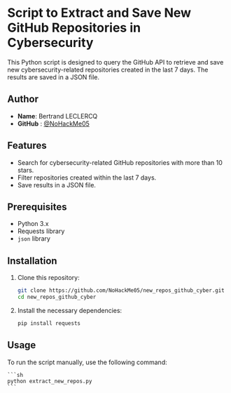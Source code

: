 # Script to Extract and Save New GitHub Repositories in Cybersecurity

This Python script is designed to query the GitHub API to retrieve and save new cybersecurity-related repositories created in the last 7 days. The results are saved in a JSON file.

## Author

- **Name**: Bertrand LECLERCQ
- **GitHub** : [@NoHackMe05](https://github.com/NoHackMe05)

## Features

- Search for cybersecurity-related GitHub repositories with more than 10 stars.
- Filter repositories created within the last 7 days.
- Save results in a JSON file.

## Prerequisites

- Python 3.x
- Requests library
- `json` library

## Installation

1. Clone this repository:

    ```sh
    git clone https://github.com/NoHackMe05/new_repos_github_cyber.git
    cd new_repos_github_cyber
    ```

2. Install the necessary dependencies:

    ```sh
    pip install requests
    ```

## Usage

To run the script manually, use the following command:

    ```sh
    python extract_new_repos.py
    ```